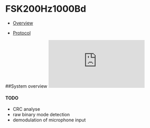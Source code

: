# FSK200Hz1000Bd

+ [Overview](http://priyom.org/number-stations/digital/f06)

+ [Protocol](http://priyom.org/number-stations/digital/f06/protocol)


##System overview
![](https://github.com/PBusenius/FSK200Bd1000Hz/tree/master/data/overview.pdf)



#### TODO
+ CRC analyse
+ raw binary mode detection
+ demodulation of microphone input 
